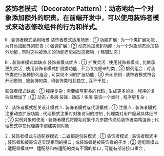 ## 装饰者模式（Decorator Pattern）：动态地给一个对象添加额外的职责。在前端开发中，可以使用装饰者模式来动态修改组件的行为和样式。
<!-- 前端中用的较多（Nest.js, Angular） -->


II . 装饰者模式适用场景
装饰者模式适用场景 :
① 功能扩展 : 为一个类扩展功能 , 为其添加额外的职责 ; ( 强调扩展 )
② 动态添加撤销功能 : 为一个对象动态添加额外功能 , 同时这些被添加的功能还能被动态撤销 ; ( 强调动态 )

III . 装饰者模式优缺点
装饰者模式优点 :
① 扩展灵活 : 使用装饰者模式 , 比继承更加灵活 ; 使用装饰者模式扩展类功能 , 不会改变原来的类 ;
② 排列组合 : 对装饰类进行各种排列组合 , 可实现不同的扩展功能 ;
③ 开闭原则 : 装饰者模式符合开闭原则 , 被装饰的类 , 和装饰类相互独立 , 互不干扰 ;

装饰者模式缺点 :
① 程序复杂 : 需要编写更多的代码 , 生成更多的类 , 程序的复杂性增加了 ;
② 动态 / 多层 装饰 : 动态 / 多层 装饰一个类时 , 程序更复杂 ;


V . 装饰者模式相关设计模式
1 . 装饰者模式与代理模式 :
① 注重点 : 装饰者模式注重动态扩展功能 ; 代理模式注重对对象访问的控制 , 代理类对用户隐藏具体细节 ;
② 实例对象的使用 : 装饰者模式将原始对象作为参数传递给装饰者类构造器 ; 代理模式中在代理类中创建实例对象 ;

2 . 装饰者模式与适配器模式 : 二者都是包装模式 ;
① 装饰者模式 : 装饰者模式中 , 装饰者和被装饰这实现相同的接口 , 或装饰者是被装饰者的子类 ;
② 适配器模式 : 适配器模式中 , 适配器和被适配的类有不同的接口 , 可能有部分接口重合 ;